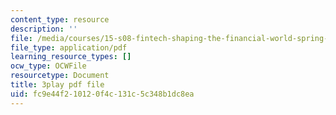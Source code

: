 ```yaml
---
content_type: resource
description: ''
file: /media/courses/15-s08-fintech-shaping-the-financial-world-spring-2020/fc9e44f210120f4c131c5c348b1dc8ea_59Dd5T6crKw.pdf
file_type: application/pdf
learning_resource_types: []
ocw_type: OCWFile
resourcetype: Document
title: 3play pdf file
uid: fc9e44f2-1012-0f4c-131c-5c348b1dc8ea
---
```

